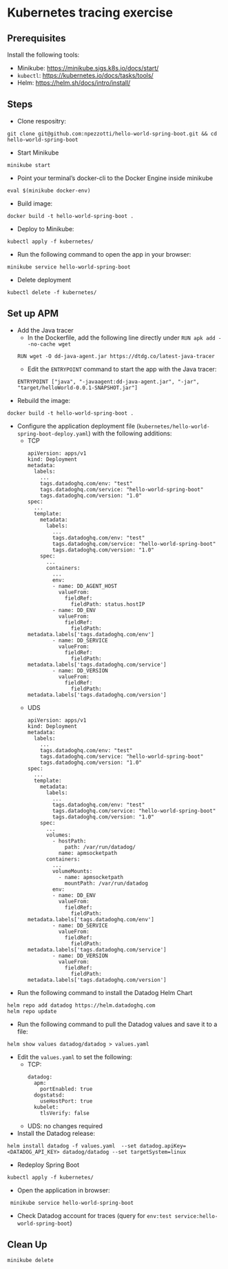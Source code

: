 # Kubernetes tracing exercise

## Prerequisites
Install the following tools:
* Minikube: https://minikube.sigs.k8s.io/docs/start/
* `kubectl`: https://kubernetes.io/docs/tasks/tools/
* Helm: https://helm.sh/docs/intro/install/ 

## Steps
* Clone respositry:
```
git clone git@github.com:npezzotti/hello-world-spring-boot.git && cd hello-world-spring-boot
```
* Start Minikube
```
minikube start
```
* Point your terminal’s docker-cli to the Docker Engine inside minikube
```
eval $(minikube docker-env)
```
* Build image:
```
docker build -t hello-world-spring-boot .
```
* Deploy to Minikube:
```
kubectl apply -f kubernetes/
```
* Run the following command to open the app in your browser:
```
minikube service hello-world-spring-boot
```
* Delete deployment
```
kubectl delete -f kubernetes/
```

## Set up APM
* Add the Java tracer
  * In the Dockerfile, add the following line directly under `RUN apk add --no-cache wget`
  ```
  RUN wget -O dd-java-agent.jar https://dtdg.co/latest-java-tracer
  ```
  * Edit the `ENTRYPOINT` command to start the app with the Java tracer:
  ```
  ENTRYPOINT ["java", "-javaagent:dd-java-agent.jar", "-jar", "target/helloWorld-0.0.1-SNAPSHOT.jar"]
  ```
* Rebuild the image:
```
docker build -t hello-world-spring-boot .
```
* Configure the application deployment file (`kubernetes/hello-world-spring-boot-deploy.yaml`) with the following additions:
  * TCP
    ```
    apiVersion: apps/v1
    kind: Deployment
    metadata:
      labels:
        ...
        tags.datadoghq.com/env: "test"
        tags.datadoghq.com/service: "hello-world-spring-boot"
        tags.datadoghq.com/version: "1.0"
    spec:
      ...
      template:
        metadata:
          labels:
            ...
            tags.datadoghq.com/env: "test"
            tags.datadoghq.com/service: "hello-world-spring-boot"
            tags.datadoghq.com/version: "1.0"
        spec:
          ...
          containers:
            ...
            env:
            - name: DD_AGENT_HOST
              valueFrom:
                fieldRef:
                  fieldPath: status.hostIP
            - name: DD_ENV
              valueFrom:
                fieldRef:
                  fieldPath: metadata.labels['tags.datadoghq.com/env']
            - name: DD_SERVICE
              valueFrom:
                fieldRef:
                  fieldPath: metadata.labels['tags.datadoghq.com/service']
            - name: DD_VERSION
              valueFrom:
                fieldRef:
                  fieldPath: metadata.labels['tags.datadoghq.com/version']
    ```
  * UDS
    ```
    apiVersion: apps/v1
    kind: Deployment
    metadata:
      labels:
        ...
        tags.datadoghq.com/env: "test"
        tags.datadoghq.com/service: "hello-world-spring-boot"
        tags.datadoghq.com/version: "1.0"
    spec:
      ...
      template:
        metadata:
          labels:
            ...
            tags.datadoghq.com/env: "test"
            tags.datadoghq.com/service: "hello-world-spring-boot"
            tags.datadoghq.com/version: "1.0"
        spec:
          ...
          volumes:
            - hostPath:
                path: /var/run/datadog/
              name: apmsocketpath
          containers:
            ...
            volumeMounts:
              - name: apmsocketpath
                mountPath: /var/run/datadog
            env:
            - name: DD_ENV
              valueFrom:
                fieldRef:
                  fieldPath: metadata.labels['tags.datadoghq.com/env']
            - name: DD_SERVICE
              valueFrom:
                fieldRef:
                  fieldPath: metadata.labels['tags.datadoghq.com/service']
            - name: DD_VERSION
              valueFrom:
                fieldRef:
                  fieldPath: metadata.labels['tags.datadoghq.com/version']
    ```
* Run the following command to install the Datadog Helm Chart
```
helm repo add datadog https://helm.datadoghq.com
helm repo update
```
* Run the following command to pull the Datadog values and save it to a file:
```
helm show values datadog/datadog > values.yaml
```
* Edit the `values.yaml` to set the following:
  * TCP:
    ```
    datadog:
      apm:
        portEnabled: true
      dogstatsd:
        useHostPort: true
      kubelet:
        tlsVerify: false
    ```
  * UDS: no changes required
* Install the Datadog release:
```
helm install datadog -f values.yaml  --set datadog.apiKey=<DATADOG_API_KEY> datadog/datadog --set targetSystem=linux
```
* Redeploy Spring Boot
```
kubectl apply -f kubernetes/
```
* Open the application in browser:
```
 minikube service hello-world-spring-boot 
 ```
* Check Datadog account for traces (query for `env:test service:hello-world-spring-boot`)
## Clean Up
```
minikube delete
```
